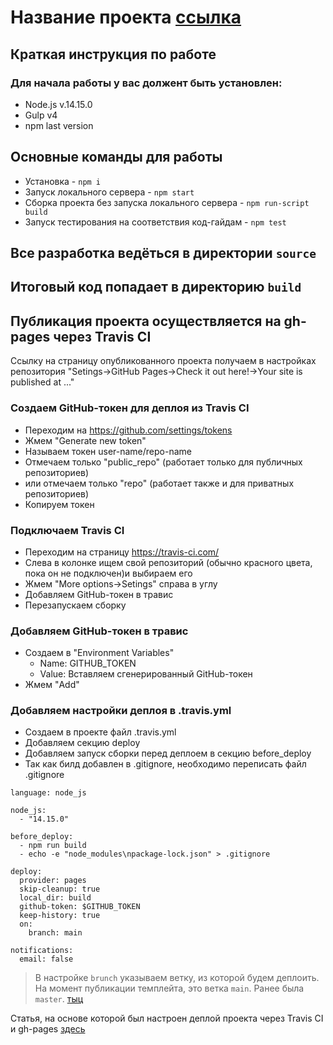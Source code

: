 # Название проекта [ссылка](https://user-name.github.io/repo-name/)

## Краткая инструкция по работе
### Для начала работы у вас должент быть установлен:
* Node.js v.14.15.0
* Gulp v4
* npm last version

## Основные команды для работы
* Установка - `npm i`
* Запуск локального сервера - `npm start`
* Сборка проекта без запуска локального сервера - `npm run-script build`
* Запуск тестирования на соответствия код-гайдам - `npm test`

## Все разработка ведёться в директории `source`
## Итоговый код попадает в директорию `build`

## Публикация проекта осуществляется на gh-pages через Travis CI
Ссылку на страницу опубликованного проекта получаем в настройках репозитория "Setings->GitHub Pages->Check it out here!->Your site is published at ..."

### Создаем GitHub-токен для деплоя из Travis CI
* Переходим на https://github.com/settings/tokens
* Жмем "Generate new token"
* Называем токен user-name/repo-name
* Отмечаем только "public_repo" (работает только для публичных репозиториев)
* или отмечаем только "repo" (работает также и для приватных репозиториев)
* Копируем токен

### Подключаем Travis CI
* Переходим на страницу https://travis-ci.com/ 
* Слева в колонке ищем свой репозиторий (обычно красного цвета, пока он не подключен)и выбираем его
* Жмем "More options->Setings" справа в углу
* Добавляем GitHub-токен в травис
* Перезапускаем сборку

### Добавляем GitHub-токен в травис
* Создаем в "Environment Variables"
  * Name: GITHUB_TOKEN
  * Value: Вставляем сгенерированный GitHub-токен
* Жмем "Add"

### Добавляем настройки деплоя в .travis.yml
* Создаем в проекте файл .travis.yml
* Добавляем секцию deploy
* Добавляем запуск сборки перед деплоем в секцию before_deploy
* Так как билд добавлен в .gitignore, необходимо переписать файл .gitignore

```
language: node_js

node_js:
  - "14.15.0"

before_deploy:
  - npm run build
  - echo -e "node_modules\npackage-lock.json" > .gitignore

deploy:
  provider: pages
  skip-cleanup: true
  local_dir: build
  github-token: $GITHUB_TOKEN
  keep-history: true
  on:
    branch: main

notifications:
  email: false
```
> В настройке `brunch` указываем ветку, из которой будем деплоить. На момент публикации темплейта, это ветка `main`. Ранее была `master`. [тыц](https://habr.com/ru/news/t/506876/)

Статья, на основе которой был настроен деплой проекта через Travis CI и gh-pages [здесь](https://vovanr.com/posts/deploy-gh-pages-with-travis-ci/)
